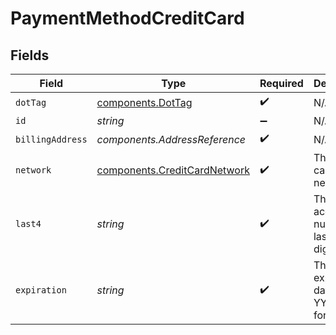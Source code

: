 # PaymentMethodCreditCard


## Fields

| Field                                                                        | Type                                                                         | Required                                                                     | Description                                                                  | Example                                                                      |
| ---------------------------------------------------------------------------- | ---------------------------------------------------------------------------- | ---------------------------------------------------------------------------- | ---------------------------------------------------------------------------- | ---------------------------------------------------------------------------- |
| `dotTag`                                                                     | [components.DotTag](../../models/components/dottag.md)                       | :heavy_check_mark:                                                           | N/A                                                                          | credit_card                                                                  |
| `id`                                                                         | *string*                                                                     | :heavy_minus_sign:                                                           | N/A                                                                          | X5h6j8uLpVGK                                                                 |
| `billingAddress`                                                             | *components.AddressReference*                                                | :heavy_check_mark:                                                           | N/A                                                                          |                                                                              |
| `network`                                                                    | [components.CreditCardNetwork](../../models/components/creditcardnetwork.md) | :heavy_check_mark:                                                           | The credit card's network.                                                   | visa                                                                         |
| `last4`                                                                      | *string*                                                                     | :heavy_check_mark:                                                           | The account number's last four digits.                                       | 1004                                                                         |
| `expiration`                                                                 | *string*                                                                     | :heavy_check_mark:                                                           | The expiration date, in YYYY-MM format.                                      | 2029-03                                                                      |